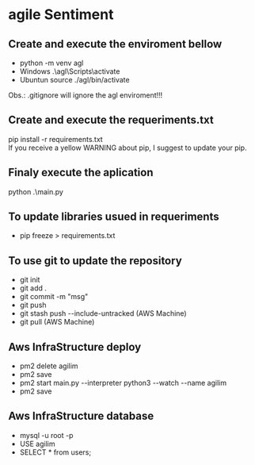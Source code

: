 # agile Sentiment

## Create and execute the enviroment bellow <br>
- python -m venv agl <br>
- Windows .\agl\Scripts\activate <br>
- Ubuntun source ./agl/bin/activate <br>

Obs.: .gitignore will ignore the agl enviroment!!!

## Create and execute the requeriments.txt <br>
pip install -r requirements.txt <br>
If you receive a yellow WARNING about pip, I suggest to update your pip.

## Finaly execute the aplication
python .\main.py

## To update libraries usued in requeriments
- pip freeze > requirements.txt

## To use git to update the repository
- git init
- git add .
- git commit -m "msg"
- git push
- git stash push --include-untracked (AWS Machine)
- git pull (AWS Machine)

## Aws InfraStructure deploy
- pm2 delete agilim
- pm2 save
- pm2 start main.py --interpreter python3 --watch --name agilim
- pm2 save

## Aws InfraStructure database
- mysql -u root -p
- USE agilim
- SELECT * from users;
